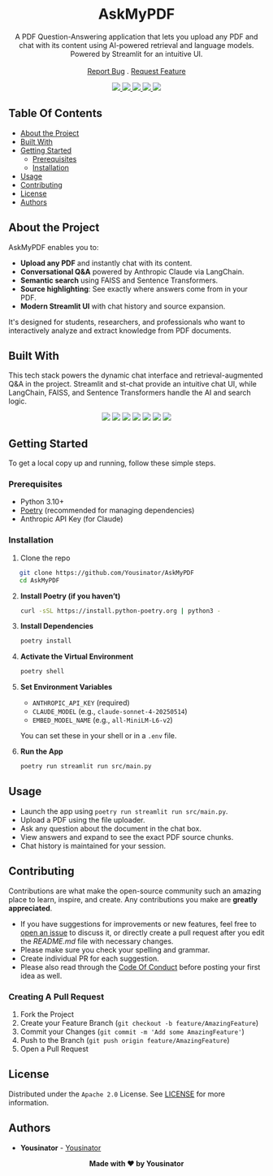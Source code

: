<p align="center">

  <h1 align="center">AskMyPDF</h1>

  <p align="center">
    A PDF Question-Answering application that lets you upload any PDF and chat with its content using AI-powered retrieval and language models. Powered by Streamlit for an intuitive UI.
    <br/>
    <br/>
    <a href="https://github.com/Yousinator/AskMyPDF/issues">Report Bug</a>
    .
    <a href="https://github.com/Yousinator/AskMyPDF/issues">Request Feature</a>
  </p>
</p>
<p align="center">
  <a href="https://github.com/Yousinator/AskMyPDF">
<img src="https://img.shields.io/github/downloads/Yousinator/AskMyPDF/total"> <img src ="https://img.shields.io/github/contributors/Yousinator/AskMyPDF?color=dark-green"> <img src ="https://img.shields.io/github/forks/Yousinator/AskMyPDF?style=social"> <img src ="https://img.shields.io/github/stars/Yousinator/AskMyPDF?style=social"> <img src ="https://img.shields.io/github/license/Yousinator/AskMyPDF">
  </a>
</p>

## Table Of Contents

- [About the Project](#about-the-project)
- [Built With](#built-with)
- [Getting Started](#getting-started)
  - [Prerequisites](#prerequisites)
  - [Installation](#installation)
- [Usage](#usage)
- [Contributing](#contributing)
- [License](#license)
- [Authors](#authors)

## About the Project

AskMyPDF enables you to:

- **Upload any PDF** and instantly chat with its content.
- **Conversational Q&A** powered by Anthropic Claude via LangChain.
- **Semantic search** using FAISS and Sentence Transformers.
- **Source highlighting**: See exactly where answers come from in your PDF.
- **Modern Streamlit UI** with chat history and source expansion.

It's designed for students, researchers, and professionals who want to interactively analyze and extract knowledge from PDF documents.

## Built With

This tech stack powers the dynamic chat interface and retrieval-augmented Q&A in the project. Streamlit and st-chat provide an intuitive chat UI, while LangChain, FAISS, and Sentence Transformers handle the AI and search logic.

<p align="center">
  <img src="https://img.shields.io/badge/Python-3.10+-blue?style=for-the-badge&logo=python" />
  <img src="https://img.shields.io/badge/Streamlit-E04E39?style=for-the-badge&logo=streamlit&logoColor=white" />
  <img src="https://img.shields.io/badge/LangChain-00b16a?style=for-the-badge&logo=chainlink&logoColor=white" />
  <img src="https://img.shields.io/badge/FAISS-009688?style=for-the-badge" />
  <img src="https://img.shields.io/badge/Sentence_Transformers-5.0.0-6A1B9A?style=for-the-badge" />
  <img src="https://img.shields.io/badge/Anthropic-000000?style=for-the-badge" />
  <img src="https://img.shields.io/badge/Poetry-8C52FF?style=for-the-badge&logo=python" />
</p>

## Getting Started

To get a local copy up and running, follow these simple steps.

### Prerequisites

- Python 3.10+
- [Poetry](https://python-poetry.org/) (recommended for managing dependencies)
- Anthropic API Key (for Claude)

### Installation

1. Clone the repo

```bash
   git clone https://github.com/Yousinator/AskMyPDF
   cd AskMyPDF
```

2. **Install Poetry (if you haven’t)**

   ```bash
   curl -sSL https://install.python-poetry.org | python3 -
   ```

3. **Install Dependencies**

   ```bash
   poetry install
   ```

4. **Activate the Virtual Environment**

   ```bash
   poetry shell
   ```

5. **Set Environment Variables**

   - `ANTHROPIC_API_KEY` (required)
   - `CLAUDE_MODEL` (e.g., `claude-sonnet-4-20250514`)
   - `EMBED_MODEL_NAME` (e.g., `all-MiniLM-L6-v2`)

   You can set these in your shell or in a `.env` file.

6. **Run the App**

   ```bash
   poetry run streamlit run src/main.py
   ```

## Usage

- Launch the app using `poetry run streamlit run src/main.py`.
- Upload a PDF using the file uploader.
- Ask any question about the document in the chat box.
- View answers and expand to see the exact PDF source chunks.
- Chat history is maintained for your session.

## Contributing

Contributions are what make the open-source community such an amazing place to learn, inspire, and create. Any contributions you make are **greatly appreciated**.

- If you have suggestions for improvements or new features, feel free to [open an issue](https://github.com/Yousinator/AskMyPDF/issues/new) to discuss it, or directly create a pull request after you edit the _README.md_ file with necessary changes.
- Please make sure you check your spelling and grammar.
- Create individual PR for each suggestion.
- Please also read through the [Code Of Conduct](https://github.com/Yousinator/AskMyPDF/blob/main/CODEOFCONDUCT.md) before posting your first idea as well.

### Creating A Pull Request

1. Fork the Project
2. Create your Feature Branch (`git checkout -b feature/AmazingFeature`)
3. Commit your Changes (`git commit -m 'Add some AmazingFeature'`)
4. Push to the Branch (`git push origin feature/AmazingFeature`)
5. Open a Pull Request

## License

Distributed under the `Apache 2.0` License. See [LICENSE](https://github.com/Yousinator/AskMyPDF/blob/main/LICENSE) for more information.

## Authors

- **Yousinator** - [Yousinator](https://github.com/Yousinator/)

<div align="center">

**Made with ❤️ by Yousinator**

</div>